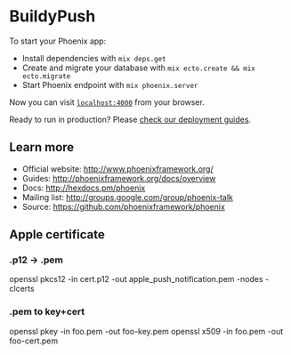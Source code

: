 # BuildyPush

To start your Phoenix app:

  * Install dependencies with `mix deps.get`
  * Create and migrate your database with `mix ecto.create && mix ecto.migrate`
  * Start Phoenix endpoint with `mix phoenix.server`

Now you can visit [`localhost:4000`](http://localhost:4000) from your browser.

Ready to run in production? Please [check our deployment guides](http://www.phoenixframework.org/docs/deployment).

## Learn more

  * Official website: http://www.phoenixframework.org/
  * Guides: http://phoenixframework.org/docs/overview
  * Docs: http://hexdocs.pm/phoenix
  * Mailing list: http://groups.google.com/group/phoenix-talk
  * Source: https://github.com/phoenixframework/phoenix


## Apple certificate

### .p12 -> .pem

openssl pkcs12 -in cert.p12 -out apple_push_notification.pem -nodes -clcerts

### .pem to key+cert

openssl pkey -in foo.pem -out foo-key.pem
openssl x509 -in foo.pem -out foo-cert.pem
